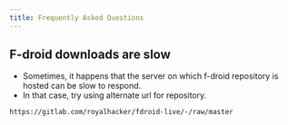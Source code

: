 ```yaml
---
title: Frequently Asked Questions
---
```


## F-droid downloads are slow

- Sometimes, it happens that the server on which f-droid repository is hosted can be slow to respond.
- In that case, try using alternate url for repository.

```
https://gitlab.com/royalhacker/fdroid-live/-/raw/master
```